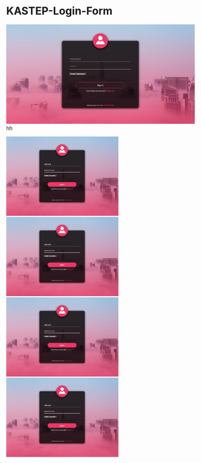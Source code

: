 # KASTEP-Login-Form

![/screenshoots](screenshoots/bg1.png)
hh
<div>
<img src="screenshoots/bg4.png" width="300px">
</div>

<div>
<img src="screenshoots/bg4.png" width="300px">
</div>

<div>
<img src="screenshoots/bg4.png" width="300px">
</div>

<div>
<img src="screenshoots/bg4.png" width="300px">
</div>
